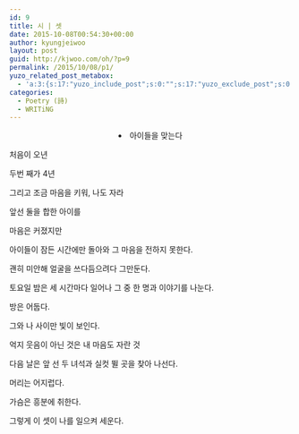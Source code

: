 ```yaml
---
id: 9
title: 시 | 셋
date: 2015-10-08T00:54:30+00:00
author: kyungjeiwoo
layout: post
guid: http://kjwoo.com/oh/?p=9
permalink: /2015/10/08/p1/
yuzo_related_post_metabox:
  - 'a:3:{s:17:"yuzo_include_post";s:0:"";s:17:"yuzo_exclude_post";s:0:"";s:21:"yuzo_disabled_related";N;}'
categories:
  - Poetry (詩)
  - WRITiNG
---
```

<li style="text-align: center;">
  아이들을 맞는다
</li>

<p align="justify">
  처음이 오년
</p>

<p align="justify">
  두번 째가 4년
</p>

<p align="justify">
  그리고 조금 마음을 키워, 나도 자라
</p>

<p align="justify">
  앞선 둘을 합한 아이를
</p>

<p align="justify">
  마음은 커졌지만
</p>

<p align="justify">
  아이들이 잠든 시간에만 돌아와 그 마음을 전하지 못한다.
</p>

<p align="justify">
  괜히 미안해 얼굴을 쓰다듬으려다 그만둔다.
</p>

<p align="justify">
  토요일 밤은 세 시간마다 일어나 그 중 한 명과 이야기를 나눈다.
</p>

<p align="justify">
  방은 어둡다.
</p>

<p align="justify">
  그와 나 사이만 빛이 보인다.
</p>

<p align="justify">
  억지 웃음이 아닌 것은 내 마음도 자란 것
</p>

<p align="justify">
  다음 날은 앞 선 두 녀석과 실컷 뛸 곳을 찾아 나선다.
</p>

<p align="justify">
  머리는 어지럽다.
</p>

<p align="justify">
  가슴은 흥분에 취한다.
</p>

<p align="justify">
  그렇게 이 셋이 나를 일으켜 세운다.
</p>